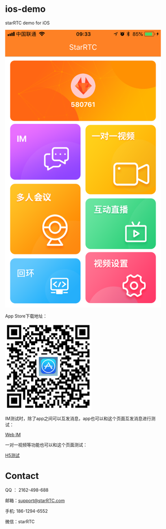 # ios-demo
starRTC demo for iOS

![StarRTC_demo](StarRTC_demo.png)

App Store下载地址：

![StarRTC_demo](ios.png)

IM测试时，除了app之间可以互发消息，app也可以和这个页面互发消息进行测试：

[Web IM](https://www.starrtc.com/demo/im)

一对一视频等功能也可以和这个页面测试：

[H5测试](https://www.starrtc.com/demo/h5/)


Contact
=====
QQ ： 2162-498-688

邮箱：<a href="mailto:support@starRTC.com">support@starRTC.com</a>

手机: 186-1294-6552

微信：starRTC
